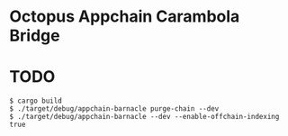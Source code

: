 # Octopus Appchain Carambola Bridge

# TODO
```
$ cargo build
$ ./target/debug/appchain-barnacle purge-chain --dev
$ ./target/debug/appchain-barnacle --dev --enable-offchain-indexing true
```
